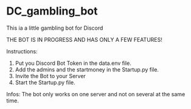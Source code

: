 # DC_gambling_bot
This ia a little gambling bot for Discord

THE BOT IS IN PROGRESS AND HAS ONLY A FEW FEATURES!

Instructions:
1. Put you Discord Bot Token in the data.env file.
2. Add the admins and the startmoney in the Startup.py file.
3. Invite the Bot to your Server
4. Start the Startup.py file.

Infos:
The bot only works on one server and not on several at the same time.
